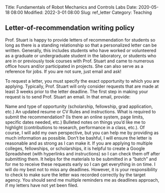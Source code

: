 Title: Fundamentals of Robot Mechanics and Controls Labs
Date: 2020-05-18 08:00
Modified: 2022-3-01 08:00
Slug: ref_letter
Category: Teaching

## Letter-of-recommendation writing policy

Prof. Stuart is happy to provide letters of recommendation for students so long as there is a standing relationship so that a personalized letter can be written. Generally, this includes students who have worked or volunteered as a graduate or undergraduate student in the laboratory, or students who are in or previously took courses with Prof. Stuart and came to numerous office hours and/or participated in projects. She can also serve as a reference for jobs. If you are not sure, just email and ask!

To request a letter, you must specify the exact opportunity to which you are applying. Typically, Prof. Stuart will only consider requests that are made at least 3 weeks prior to the letter deadline. The first step in making your request is to send Prof. Stuart an email. In that email, provide:

Name and type of opportunity (scholarship, fellowship, grad application, etc.)
An updated resume or CV
Rules and instructions. What is required to submit the recommendation? (Is there an online system, page limits, specific dates needed, etc.)
Bulleted notes on things you’d like me to highlight (contributions to research, performance in a class, etc.). Of course, I will add my own perspective, but you can help me by providing as much information as possible. Don’t be bashful, I will ensure the letter is reasonable and as strong as I can make it.
If you are applying to multiple colleges, fellowships, or scholarships, it is helpful to create a Google Spreadsheet (with hyperlinks and instructions) so I can check them off after submitting them. It helps for the materials to be submitted in a “batch” and for me to receive these requests early so I can get everything in on time. I will do my best not to miss any deadlines. However, it is your responsibility to check to make sure the letter was recorded correctly by the target agency. You should send me multiple reminders me as deadlines approach, if my letters have not yet been filed.